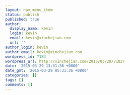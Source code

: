 ```yaml
---
layout: nav_menu_item
status: publish
published: true
author:
  display_name: kevin
  login: kevin
  email: kevin@xinchejian.com
  url: ''
author_login: kevin
author_email: kevin@xinchejian.com
wordpress_id: 7183
wordpress_url: http://xinchejian.com/2015/03/29/7183/
date: '2015-03-29 13:31:36 +0800'
date_gmt: '2015-03-29 05:31:36 +0800'
categories: []
tags: []
comments: []
---
```


